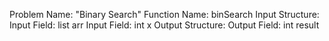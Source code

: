 Problem Name: "Binary Search"
Function Name: binSearch
Input Structure:
Input Field: list<int> arr
Input Field: int x
Output Structure:
Output Field: int result
